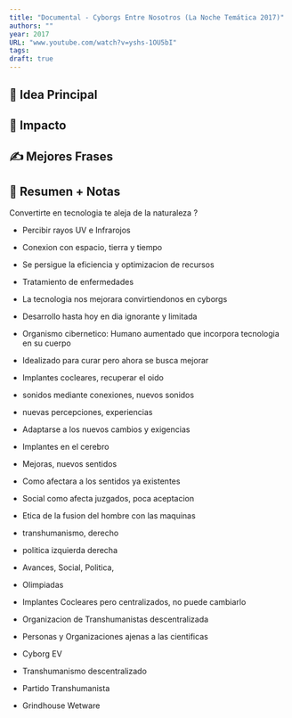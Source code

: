 ```yaml
---
title: "Documental - Cyborgs Entre Nosotros (La Noche Temática 2017)"
authors: ""
year: 2017
URL: "www.youtube.com/watch?v=yshs-1OU5bI"
tags: 
draft: true
---
```

## 🌱 Idea Principal

## 🌌 Impacto

## ✍ Mejores Frases

## 📔 Resumen + Notas
Convertirte en tecnologia te aleja de la naturaleza ?
- Percibir rayos UV e Infrarojos
- Conexion con espacio, tierra y tiempo
- Se persigue la eficiencia y optimizacion de recursos
- Tratamiento de enfermedades
- La tecnologia nos mejorara convirtiendonos en cyborgs
- Desarrollo hasta hoy en dia ignorante y limitada
- Organismo cibernetico: Humano aumentado que incorpora tecnologia en su cuerpo
- Idealizado para curar pero ahora se busca mejorar
- Implantes cocleares, recuperar el oido
- sonidos mediante conexiones, nuevos sonidos
- nuevas percepciones, experiencias
- Adaptarse a los nuevos cambios y exigencias
- Implantes en el cerebro
- Mejoras, nuevos sentidos
- Como afectara a los sentidos ya existentes
- Social como afecta juzgados, poca aceptacion
- Etica de la fusion del hombre con las maquinas
- transhumanismo, derecho
- politica izquierda derecha
- Avances, Social, Politica, 


- Olimpiadas
- Implantes Cocleares pero centralizados, no puede cambiarlo
- Organizacion de Transhumanistas descentralizada
- Personas y Organizaciones ajenas a las cientificas
- Cyborg EV
- Transhumanismo descentralizado
- Partido Transhumanista
- Grindhouse Wetware